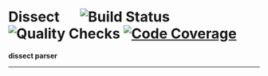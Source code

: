 # Dissect &emsp; ![Build Status] ![Quality Checks] [![Code Coverage]][codecov.io]

[Build Status]: https://github.com/wayfair-incubator/dissect/workflows/Tests/badge.svg
[Quality Checks]: https://github.com/wayfair-incubator/dissect/workflows/Checks/badge.svg
[Code Coverage]: https://codecov.io/gh/wayfair-incubator/dissect/branch/master/graph/badge.svg
[codecov.io]: https://codecov.io/gh/wayfair-incubator/dissect

**dissect parser**

---

